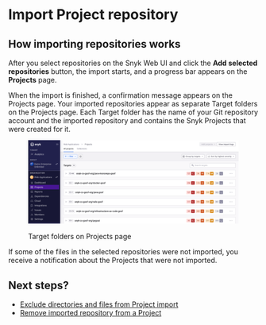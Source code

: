 # Import Project repository

## How importing repositories works

After you select repositories on the Snyk Web UI and click the **Add selected repositories** button, the import starts, and a progress bar appears on the **Projects** page.

When the import is finished, a confirmation message appears on the Projects page. Your imported repositories appear as separate Target folders on the Projects page. Each Target folder has the name of your Git repository account and the imported repository and contains the Snyk Projects that were created for it.

<figure><img src="../../.gitbook/assets/projects_page_targets.png" alt=""><figcaption><p>Target folders on Projects page</p></figcaption></figure>

If some of the files in the selected repositories were not imported, you receive a notification about the Projects that were not imported.&#x20;

## Next steps?

* [Exclude directories and files from Project import](exclude-directories-and-files-from-project-import.md)
* [Remove imported repository from a Project](remove-imported-repository-from-a-project.md)
